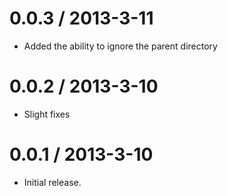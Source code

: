 0.0.3 / 2013-3-11
==================

  * Added the ability to ignore the parent directory

0.0.2 / 2013-3-10
==================
  
  * Slight fixes

0.0.1 / 2013-3-10
==================

  * Initial release.
